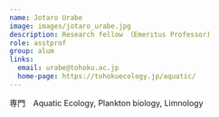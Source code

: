 ```yaml
---
name: Jotaro Urabe
image: images/jotaro_urabe.jpg
description: Research fellow （Emeritus Professor)
role: asstprof
group: alum
links:
  email: urabe@tohoku.ac.jp
  home-page: https://tohokuecology.jp/aquatic/
---
```


専門　Aquatic Ecology, Plankton biology, Limnology
